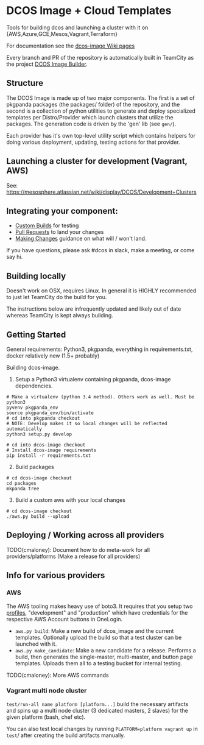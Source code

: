 # DCOS Image + Cloud Templates

Tools for building dcos and launching a cluster with it on {AWS,Azure,GCE,Mesos,Vagrant,Terraform}

For documentation see the [dcos-image Wiki pages](https://mesosphere.atlassian.net/wiki/display/DCOS/dcos-image)

Every branch and PR of the repository is automatically built in TeamCity as the project [DCOS Image Builder](https://teamcity.mesosphere.io/project.html?projectId=ClosedSource_Dcos_ImageBuilder&tab=projectOverview).

## Structure

The DCOS Image is made up of two major components. The first is a set of pkgpanda packages (the packages/ folder) of the repository, and the second is a collection of python utilities to generate and deploy specialized templates per Distro/Provider which launch clusters that utilize the packages. The generation code is driven by the 'gen' lib (see `gen/`).

Each provider has it's own top-level utility script which contains helpers for doing various deployment, updating, testing actions for that provider.

## Launching a cluster for development (Vagrant, AWS)

See: https://mesosphere.atlassian.net/wiki/display/DCOS/Development+Clusters

## Integrating your component:

 - [Custom Builds](https://mesosphere.atlassian.net/wiki/display/DCOS/Custom+DCOS+Builds) for testing
 - [Pull Requests](https://mesosphere.atlassian.net/wiki/display/DCOS/Pull+Requests) to land your changes
 - [Making Changes](https://mesosphere.atlassian.net/wiki/display/DCOS/Making+Changes) guidance on what will / won't land.

 If you have questions, please ask #dcos in slack, make a meeting, or come say hi.

## Building locally

Doesn't work on OSX, requires Linux. In general it is HIGHLY recommended to just let TeamCity do the build for you.

The instructions below are infrequently updated and likely out of date whereas TeamCity is kept always building.

## Getting Started

General requirements: Python3, pkgpanda, everything in requirements.txt, docker relatively new (1.5+ probably)

Building dcos-image.

1) Setup a Python3 virtualenv containing pkgpanda, dcos-image dependencies.
```
# Make a virtualenv (python 3.4 method). Others work as well. Must be python3
pyvenv pkgpanda_env
source pkgpanda_env/bin/activate
# cd into pkgpanda checkout
# NOTE: Develop makes it so local changes will be reflected automatically
python3 setup.py develop

# cd into dcos-image checkout
# Install dcos-image requirements
pip install -r requirements.txt
```
2) Build packages
```
# cd dcos-image checkout
cd packages
mkpanda tree
```

3) Build a custom aws with your local changes
```
# cd dcos-image checkout
./aws.py build --upload
```

## Deploying / Working across all providers

TODO(cmaloney): Document how to do meta-work for all providers/platforms (Make a release for all providers)

## Info for various providers

### AWS

The AWS tooling makes heavy use of boto3. It requires that you setup two [profiles](http://boto3.readthedocs.org/en/latest/guide/configuration.html#configuration-files), "development" and "production" which have credentials for the respective AWS Account buttons in OneLogin.

- `aws.py build`: Make a new build of dcos_image and the current templates. Optionally upload the build so that a test cluster can be launched with it.
- `aws.py make_candidate`: Make a new candidate for a release. Performs a build, then generates the single-master, multi-master, and button page templates. Uploads them all to a testing bucket for internal testing.

TODO(cmaloney): More AWS commands

### Vagrant multi node cluster
`test/run-all name platform [platform...]` build the necessary artifacts and spins up a multi node cluster (3 dedicated masters, 2 slaves) for the given platform (bash, chef etc).

You can also test local changes by running `PLATFORM=platform vagrant up` in `test`/ after creating the build artifacts manually.
